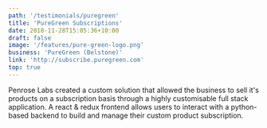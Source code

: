 ```yaml
---
path: '/testimonials/puregreen'
title: 'PureGreen Subscriptions'
date: 2018-11-28T15:05:36+10:00
draft: false
image: '/features/pure-green-logo.png'
business: 'PureGreen (Belstone)'
link: 'http://subscribe.puregreen.com'
top: true
---
```


Penrose Labs created a custom solution that allowed the business to sell it's products on a subscription basis through a highly customisable full stack application. A react & redux frontend allows users to interact with a python-based backend to build and manage their custom product subscription.
